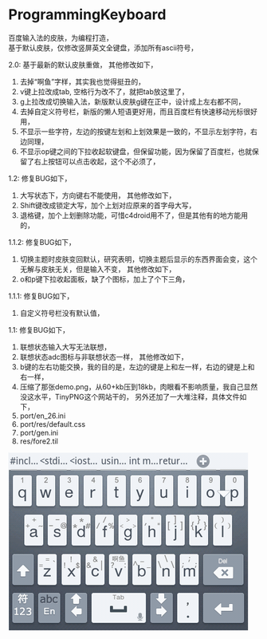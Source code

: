 # ProgrammingKeyboard
百度输入法的皮肤，为编程打造，  
基于默认皮肤，仅修改竖屏英文全键盘，添加所有ascii符号，

2.0:
基于最新的默认皮肤重做，
其他修改如下，
1. 去掉“啊鱼”字样，其实我也觉得挺丑的，
2. v键上拉改成tab, 空格行为改不了，就把tab放这里了，
3. g上拉改成切换输入法，新版默认皮肤g键在正中，设计成上左右都不同，
4. 去掉自定义符号栏，新版的懒人短语更好用，而且百度栏有快速移动光标很好用，
5. 不显示一些字符，左边的按键左划和上划效果是一致的，不显示左划字符，右边同理，
6. 不显示op键之间的下拉收起软键盘，但保留功能，因为保留了百度栏，也就保留了右上按钮可以点击收起，这个不必须了，

1.2:
修复BUG如下，
1. 大写状态下，方向键右不能使用，
其他修改如下，
1. Shift键改成锁定大写，加个上划对应原来的首字母大写，
2. 退格键，加个上划删除功能，可惜c4droid用不了，但是其他有的地方能用的，

1.1.2:
修复BUG如下，
1. 切换主题时皮肤变回默认，研究表明，切换主题后显示的东西界面会变，这个无解与皮肤无关，但是输入不变，
其他修改如下，
1. o和p键下拉收起面板，缺了个图标，加上了个下三角，

1.1.1:
修复BUG如下，
1. 自定义符号栏没有默认值，

1.1:
修复BUG如下，
1. 联想状态输入大写无法联想，
2. 联想状态adc图标与非联想状态一样，
其他修改如下，
1. b键的左右功能交换，我的目的是，左边的键是上和左一样，右边的键是上和右一样，
2. 压缩了那张demo.png，从60+kb压到18kb，肉眼看不影响质量，我自己显然没这水平，TinyPNG这个网站干的，
另外还加了一大堆注释，具体文件如下，
1. port/en_26.ini
2. port/res/default.css
3. port/gen.ini
4. res/fore2.til

![img](screenshots/latest.png)
